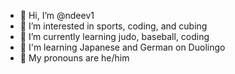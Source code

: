 - 👋 Hi, I’m @ndeev1
- 👀 I’m interested in sports, coding, and cubing
- 🌱 I’m currently learning judo, baseball, coding
- 🦉 I'm learning Japanese and German on Duolingo
- 👦 My pronouns are he/him
